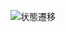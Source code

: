 ![状態遷移](https://github.com/ShassBeleth/Kamitsuki/blob/develop/v1.0.0/Design/State/%E7%8A%B6%E6%85%8B%E9%81%B7%E7%A7%BB.png)
